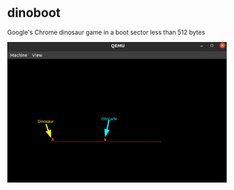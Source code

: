 # dinoboot
Google's Chrome dinosaur game in a boot sector less than 512 bytes

![main screen](https://raw.githubusercontent.com/oriolOrnaque/dinoboot/master/imgs/dinoboot.png)
